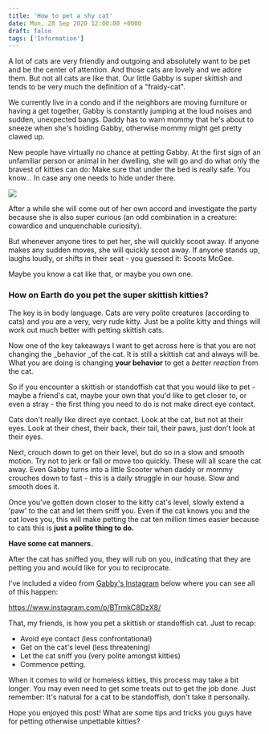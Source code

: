 ```yaml
---
title: 'How to pet a shy cat'
date: Mon, 28 Sep 2020 12:00:00 +0000
draft: false
tags: ['Information']
---
```


A lot of cats are very friendly and outgoing and absolutely want to be pet and be the center of attention. And those cats are lovely and we adore them. But not all cats are like that. Our little Gabby is super skittish and tends to be very much the definition of a "fraidy-cat".

We currently live in a condo and if the neighbors are moving furniture or having a get together, Gabby is constantly jumping at the loud noises and sudden, unexpected bangs. Daddy has to warn mommy that he's about to sneeze when she's holding Gabby, otherwise mommy might get pretty clawed up.

New people have virtually no chance at petting Gabby. At the first sign of an unfamiliar person or animal in her dwelling, she will go and do what only the bravest of kitties can do: Make sure that under the bed is really safe. You know... In case any one needs to hide under there.

![](http://www.gabbythetabby.com/wp-content/uploads/2017/05/P2070013-1-1024x576.jpg)

After a while she will come out of her own accord and investigate the party because she is also super curious (an odd combination in a creature: cowardice and unquenchable curiosity).

But whenever anyone tires to pet her, she will quickly scoot away. If anyone makes any sudden moves, she will quickly scoot away. If anyone stands up, laughs loudly, or shifts in their seat - you guessed it: Scoots McGee.

Maybe you know a cat like that, or maybe you own one.

### How on Earth do you pet the super skittish kitties?

The key is in body language. Cats are very polite creatures (according to cats) and you are a very, very rude kitty. Just be a polite kitty and things will work out much better with petting skittish cats.

Now one of the key takeaways I want to get across here is that you are not changing the _behavior _of the cat. It is still a skittish cat and always will be. What you are doing is changing **your behavior** to get a _better reaction_ from the cat.

So if you encounter a skittish or standoffish cat that you would like to pet - maybe a friend's cat, maybe your own that you'd like to get closer to, or even a stray - the first thing you need to do is not make direct eye contact.

Cats don't really like direct eye contact. Look at the cat, but not at their eyes. Look at their chest, their back, their tail, their paws, just don't look at their eyes.

Next, crouch down to get on their level, but do so in a slow and smooth motion. Try not to jerk or fall or move too quickly. These will all scare the cat away. Even Gabby turns into a little Scooter when daddy or mommy crouches down to fast - this is a daily struggle in our house. Slow and smooth does it.

Once you've gotten down closer to the kitty cat's level, slowly extend a 'paw' to the cat and let them sniff you. Even if the cat knows you and the cat loves you, this will make petting the cat ten million times easier because to cats this is **just a polite thing to do.**

**Have some cat manners.**

After the cat has sniffed you, they will rub on you, indicating that they are petting you and would like for you to reciprocate.

I've included a video from [Gabby's Instagram](https://www.instagram.com/gabby.the.tabby/) below where you can see all of this happen:

https://www.instagram.com/p/BTrmkC8DzX8/

That, my friends, is how you pet a skittish or standoffish cat. Just to recap:

*   Avoid eye contact (less confrontational)
*   Get on the cat's level (less threatening)
*   Let the cat sniff you (very polite amongst kitties)
*   Commence petting.

When it comes to wild or homeless kitties, this process may take a bit longer. You may even need to get some treats out to get the job done. Just remember: It's natural for a cat to be standoffish, don't take it personally.

Hope you enjoyed this post! What are some tips and tricks you guys have for petting otherwise unpettable kitties?